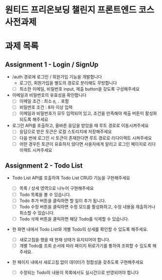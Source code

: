 # 원티드 프리온보딩 챌린지 프론트엔드 코스 사전과제

# 과제 목록

## Assignment 1 - Login / SignUp

-   /auth 경로에 로그인 / 회원가입 기능을 개발합니다
    -   로그인, 회원가입을 별도의 경로로 분리해도 무방합니다
    -   [ ] 최소한 이메일, 비밀번호 input, 제출 button을 갖도록 구성해주세요
-   이메일과 비밀번호의 유효성을 확인합니다
    -   [ ] 이메일 조건 : 최소 `@`, `.` 포함
    -   [ ] 비밀번호 조건 : 8자 이상 입력
    -   [ ] 이메일과 비밀번호가 모두 입력되어 있고, 조건을 만족해야 제출 버튼이 활성화 되도록 해주세요
-   로그인 API를 호출하고, 올바른 응답을 받았을 때 루트 경로로 이동시켜주세요
    -   [ ] 응답으로 받은 토큰은 로컬 스토리지에 저장해주세요
    -   [ ] 다음 번에 로그인 시 토큰이 존재한다면 루트 경로로 리다이렉트 시켜주세요
    -   [ ] 어떤 경우든 토큰이 유효하지 않다면 사용자에게 알리고 로그인 페이지로 리다이렉트 시켜주세요

## Assignment 2 - Todo List

-   Todo List API를 호출하여 Todo List CRUD 기능을 구현해주세요
    -   [ ] 목록 / 상세 영역으로 나누어 구현해주세요
    -   [ ] Todo 목록을 볼 수 있습니다.
    -   [ ] Todo 추가 버튼을 클릭하면 할 일이 추가 됩니다.
    -   [ ] Todo 수정 버튼을 클릭하면 수정 모드를 활성화하고, 수정 내용을 제출하거나 취소할 수 있습니다.
    -   [ ] Todo 삭제 버튼을 클릭하면 해당 Todo를 삭제할 수 있습니다.
-   한 화면 내에서 Todo List와 개별 Todo의 상세를 확인할 수 있도록 해주세요.
    -   [ ] 새로고침을 했을 때 현재 상태가 유지되어야 합니다.
    -   [ ] 개별 Todo를 조회 순서에 따라 페이지 뒤로가기를 통하여 조회할 수 있도록 해주세요.
-   한 페이지 내에서 새로고침 없이 데이터가 정합성을 갖추도록 구현해주세요

    -   [ ] 수정되는 Todo의 내용이 목록에서도 실시간으로 반영되어야 합니다
